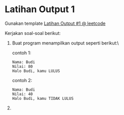 # Latihan Output 1

Gunakan template [Latihan Output #1 @ leetcode](https://leetcode.com/playground/KdDvb96m)

Kerjakan soal-soal berikut:

1. Buat program menampilkan output seperti berikut:\
   
    contoh 1:
    ```
    Nama: Budi
    Nilai: 80
    Halo Budi, kamu LULUS
    ```
    contoh 2:
    ```
    Nama: Budi
    Nilai: 40
    Halo Budi, kamu TIDAK LULUS
    ```

2. 